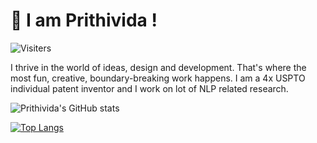 # 👋  I am Prithivida !

![Visiters](https://visitor-badge.laobi.icu/badge?page_id=PrithivirajDamodaran.visitor-badge)


I thrive in the world of ideas, design and development. That's where the most fun, creative, boundary-breaking work happens. I am a 4x USPTO individual patent inventor and I work on lot of NLP related research.

<!-- <a href="https://github.com/sponsors/PrithivirajDamodaran" title="Sponsor PrithiviDa"><img src="/assets/sponsor.svg?sanitize=true" width="94" height="28" aria-hidden="true"></a> --> 

![Prithivida's GitHub stats](https://github-readme-stats.vercel.app/api?username=PrithivirajDamodaran&show_icons=true&theme=radical)

[![Top Langs](https://github-readme-stats.vercel.app/api/top-langs/?username=PrithivirajDamodaran)](https://github.com/PrithivirajDamodaran/github-readme-stats)

